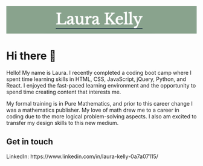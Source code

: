 <p align="center">
<img src="https://github.com/laurakelly1/laurakelly1/blob/main/image/title-image.png" />
</p>
<h1>Hi there 👋</h1>

Hello! My name is Laura. I recently completed a coding boot camp where I spent time learning skills in HTML, CSS, JavaScript, jQuery, Python, and React. I enjoyed the fast-paced learning environment and the opportunity to spend time creating content that interests me. 

My formal training is in Pure Mathematics, and prior to this career change I was a mathematics publisher. My love of math drew me to a career in coding due to the more logical problem-solving aspects. I also am excited to transfer my design skills to this new medium. 

<h2>Get in touch</h2>
LinkedIn: https://www.linkedin.com/in/laura-kelly-0a7a07115/
